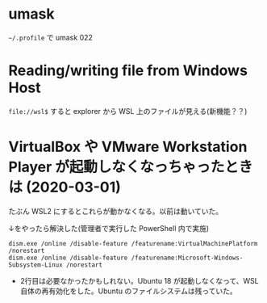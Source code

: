 # umask

```~/.profile``` で umask 022

# Reading/writing file from Windows Host

`file://wsl$` すると explorer から WSL 上のファイルが見える(新機能？？)

# VirtualBox や VMware Workstation Player が起動しなくなっちゃったときは (2020-03-01)

たぶん WSL2 にするとこれらが動かなくなる。以前は動いていた。

↓をやったら解決した(管理者で実行した PowerShell 内で実施)

```
dism.exe /online /disable-feature /featurename:VirtualMachinePlatform /norestart
dism.exe /online /disable-feature /featurename:Microsoft-Windows-Subsystem-Linux /norestart
```

* 2行目は必要なかったかもしれない。Ubuntu 18 が起動しなくなって、WSL 自体の再有効化をした。Ubuntu のファイルシステムは残っていた。
